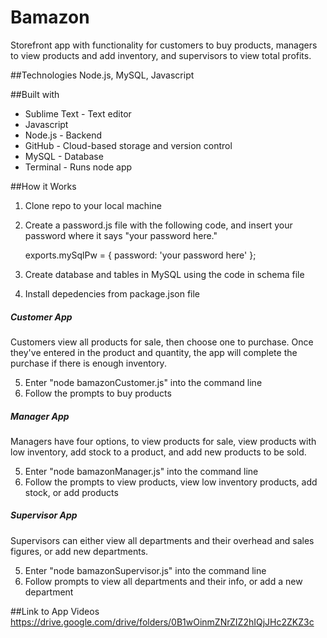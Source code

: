 # Bamazon
Storefront app with functionality for customers to buy products, managers to view products and add inventory, and supervisors to view total profits.

##Technologies
Node.js, MySQL, Javascript

##Built with
- Sublime Text - Text editor
- Javascript
- Node.js - Backend
- GitHub - Cloud-based storage and version control
- MySQL - Database
- Terminal - Runs node app

##How it Works

1. Clone repo to your local machine
2. Create a password.js file with the following code, and insert your password where it says "your password here."
    
    exports.mySqlPw = {
        password: 'your password here'
    };

3. Create database and tables in MySQL using the code in schema file
4. Install depedencies from package.json file

##### Customer App
Customers view all products for sale, then choose one to purchase. Once they've entered in the product and quantity, the app will complete the purchase if there is enough inventory. 

5. Enter "node bamazonCustomer.js" into the command line
6. Follow the prompts to buy products

##### Manager App
Managers have four options, to view products for sale, view products with low inventory, add stock to a product, and add new products to be sold.

5. Enter "node bamazonManager.js" into the command line
6. Follow the prompts to view products, view low inventory products, add stock, or add products

##### Supervisor App
Supervisors can either view all departments and their overhead and sales figures, or add new departments.

5. Enter "node bamazonSupervisor.js" into the command line
6. Follow prompts to view all departments and their info, or add a new department

##Link to App Videos
https://drive.google.com/drive/folders/0B1wOinmZNrZIZ2hIQjJHc2ZKZ3c
